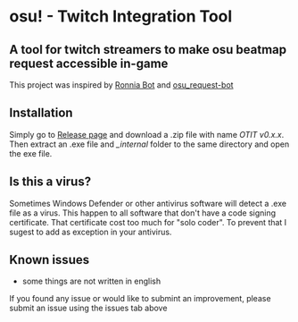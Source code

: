 # osu! - Twitch Integration Tool

## A tool for twitch streamers to make osu beatmap request accessible in-game

This project was inspired by [Ronnia Bot](https://github.com/aticie/ronnia-selfhost) and [osu_request-bot](https://github.com/Fanyatsu/osu-requests-bot)

## Installation

Simply go to [Release page](https://github.com/LeTextur/OTIT-Self_Host/releases/latest) and download a .zip file with name *OTIT v0.x.x*.
Then extract an .exe file and *_internal* folder to the same directory and open the exe file.

## Is this a virus?

Sometimes Windows Defender or other antivirus software will detect a .exe file as a virus. This happen to all software that don't have a code signing certificate.
That certificate cost too much for "solo coder". To prevent that I sugest to add as exception in your antivirus.

## Known issues
- some things are not written in english

If you found any issue or would like to submint an improvement, please submit an issue using the issues tab above
